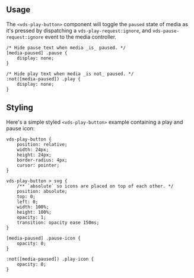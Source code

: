 ## Usage

The `<vds-play-button>` component will toggle the `paused` state of media as it's pressed by
dispatching a `vds-play-request:ignore`, and `vds-pause-request:ignore` event to the media
controller.

<slot name="usage" />

```css:copy
/* Hide pause text when media _is_ paused. */
[media-paused] .pause {
	display: none;
}

/* Hide play text when media _is not_ paused. */
:not([media-paused]) .play {
	display: none;
}
```

## Styling

Here's a simple styled `<vds-play-button>` example containing a play and pause icon:

<slot name="styling" />

```css:copy
vds-play-button {
	position: relative;
	width: 24px;
	height: 24px;
	border-radius: 4px;
	cursor: pointer;
}

vds-play-button > svg {
	/** `absolute` so icons are placed on top of each other. */
	position: absolute;
	top: 0;
	left: 0;
	width: 100%;
	height: 100%;
	opacity: 1;
	transition: opacity ease 150ms;
}

[media-paused] .pause-icon {
	opacity: 0;
}

:not([media-paused]) .play-icon {
	opacity: 0;
}
```
